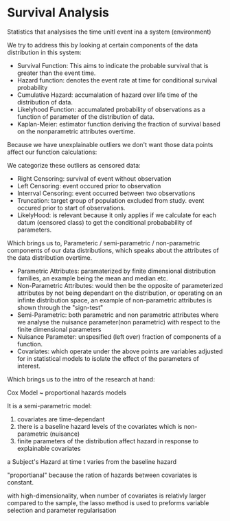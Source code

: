 # Survival Analysis

Statistics that analysises the time unitl event ina a system (environment)

We try to address this by looking at certain components of the data distribution in this system:

- Survival Function: This aims to indicate the probable survival that is greater than the event time.
- Hazard function: denotes the event rate at time for conditional survival probability
- Cumulative Hazard: accumalation of hazard over life time of the distribution of data.
- Likelyhood Function: accumalated probability of observations as a function of parameter of the distribution of data.
- Kaplan-Meier: estimator function deriving the fraction of survival based on the nonparametric attributes overtime.

Because we have unexplainable outliers we don't want those data points affect our function calculations:

We categorize these outliers as censored data:

- Right Censoring: survival of event without observation
- Left Censoring: event occured prior to observation
- Interrval Censoring: event occurred between two observations
- Truncation: target group of population excluded from study. event occured prior to start of observations.
- LikelyHood: is relevant because it only applies if we calculate for each datum (censored class) to get the conditional probabability of parameters.

Which brings us to, Parameteric / semi-parametric / non-parametric components of our data distributions, which speaks
about the attributes of the data distribution overtime.

- Parametric Attributes: paramaterized by finite dimensional distribution families, an example being the mean and median etc.
- Non-Parametric Attributes: would then be the opposite of parameterized attributes by not being dependant on the distribution,
  or operating on an infinte distribution space, an example of non-parametric attributes is shown through the "sign-test"
- Semi-Parametric: both parametric and non parametric attributes where we analyse the nuisance parameter(non parametric)
  with respect to the finite dimensional parameters
- Nuisance Parameter: unspesified (left over) fraction of components of a function.
- Covariates: which operate under the above points are variables adjusted for in statistical models to isolate the effect of the parameters of interest.

Which brings us to the intro of the research at hand:

Cox Model ~ proportional hazards models

It is a semi-parametric model:

1. covariates are time-dependant
2. there is a baseline hazard levels of the covariates which is non-parametric (nuisance)
3. finite parameters of the distribution affect hazard in response to explainable covariates

a Subject's Hazard at time t varies from the baseline hazard

"proportianal" because the ration of hazards between covariates is constant.

with high-dimensionality, when number of covariates is relativly larger compared to the sample, the lasso method is
used to preforms variable selection and parameter regularisation
